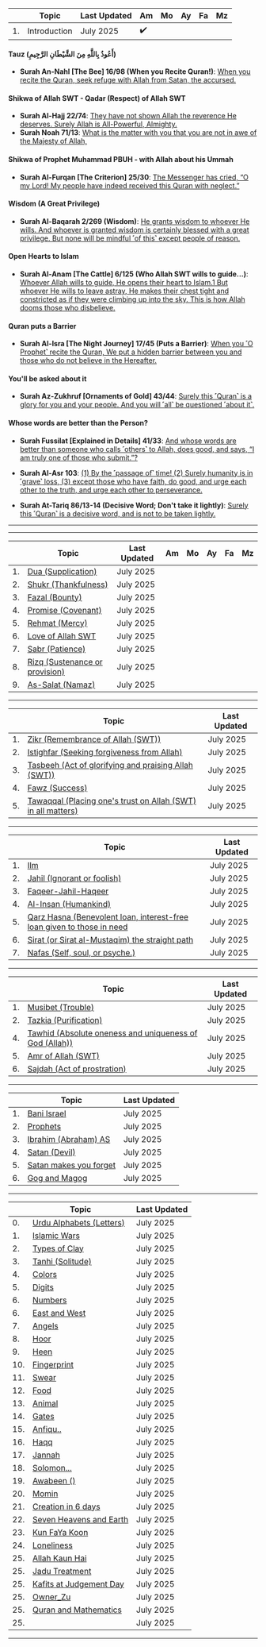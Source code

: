 |   | Topic | Last Updated | Am | Mo | Ay | Fa | Mz|
|---|---|---|--- | ---| ---| ---|--|
|1. | Introduction | July 2025 | :heavy_check_mark: |

#### Tauz (أَعُوذُ بِاللَّهِ مِنَ الشَّيْطَانِ الرَّجِيمِ)
* __Surah An-Nahl [The Bee] 16/98 (When you Recite Quran!)__: [When you recite the Quran, seek refuge with Allah from Satan, the accursed.](https://quranwbw.com/16/98)
  
#### Shikwa of Allah SWT - Qadar (Respect) of Allah SWT
* __Surah Al-Hajj 22/74__: [They have not shown Allah the reverence He deserves. Surely Allah is All-Powerful, Almighty.](https://quranwbw.com/22#74)
* __Surah Noah 71/13__: [What is the matter with you that you are not in awe of the Majesty of Allah,](https://quranwbw.com/71/13)
  
#### Shikwa of Prophet Muhammad PBUH - with Allah about his Ummah
* __Surah Al-Furqan [The Criterion] 25/30__: [The Messenger has cried, “O my Lord! My people have indeed received this Quran with neglect.”](https://quranwbw.com/25/30)

#### Wisdom (A Great Privilege)
* __Surah Al-Baqarah 2/269 (Wisdom)__: [He grants wisdom to whoever He wills. And whoever is granted wisdom is certainly blessed with a great privilege. But none will be mindful ˹of this˺ except people of reason.](https://quranwbw.com/2/269)

#### Open Hearts to Islam
* __Surah Al-Anam [The Cattle] 6/125 (Who Allah SWT wills to guide...)__: [Whoever Allah wills to guide, He opens their heart to Islam.1 But whoever He wills to leave astray, He makes their chest tight and constricted as if they were climbing up into the sky. This is how Allah dooms those who disbelieve.](https://quranwbw.com/6/125)

#### Quran puts a Barrier
* __Surah Al-Isra [The Night Journey] 17/45 (Puts a Barrier)__: [When you ˹O Prophet˺ recite the Quran, We put a hidden barrier between you and those who do not believe in the Hereafter.](https://quranwbw.com/17/45)

#### You'll be asked about it
* __Surah Az-Zukhruf [Ornaments of Gold] 43/44__: [Surely this ˹Quran˺ is a glory for you and your people. And you will ˹all˺ be questioned ˹about it˺.](https://quranwbw.com/43/44)

#### Whose words are better than the Person?
* __Surah Fussilat [Explained in Details] 41/33__: [And whose words are better than someone who calls ˹others˺ to Allah, does good, and says, “I am truly one of those who submit.”?](https://quranwbw.com/41/33-35)
* __Surah Al-Asr 103__: [(1) By the ˹passage of˺ time! (2) Surely humanity is in ˹grave˺ loss, (3) except those who have faith, do good, and urge each other to the truth, and urge each other to perseverance.](https://quranwbw.com/103)

* __Surah At-Tariq 86/13-14 (Decisive Word; Don't take it lightly)__: [Surely this ˹Quran˺ is a decisive word, and is not to be taken lightly.](https://quran.com/86/13-14)

***
***

|   | Topic | Last Updated | Am | Mo | Ay | Fa | Mz|
|---|---|---|--- | ---| ---| ---|--|
|1. | [Dua (Supplication)]() | July 2025 |  |
|2. | [Shukr (Thankfulness)](https://github.com/muarshad01/Quran_Topics/blob/main/Quran_Topics/thank_in_quran.md) | July 2025 |  |
|3. | [Fazal (Bounty)](https://github.com/muarshad01/Quran_Topics/blob/main/Quran_Topics/fazal.md)| July 2025 |
|4. | [Promise (Covenant)](https://github.com/muarshad01/Quran_Topics/blob/main/Quran_Topics/promise.md)| July 2025 |
|5. | [Rehmat (Mercy)](https://github.com/muarshad01/Quran_Topics/blob/main/Quran_Topics/Rehmat_Mercey.md) | July 2025|
|6. | [Love of Allah SWT](https://github.com/muarshad01/Quran_Topics/blob/main/Quran_Topics/allah_ki_mohabbat.md) | July 2025|
|7. | [ Sabr (Patience)](https://github.com/muarshad01/Quran_Topics/blob/main/Quran_Topics/sabr_patience.md)| July 2025 |
|8. | [Rizq (Sustenance or provision)](https://github.com/muarshad01/Quran_Topics/blob/main/Quran_Topics/rizq.md) | July 2025 |
|9. | [As-Salat (Namaz)](https://github.com/muarshad01/Quran_Topics/blob/main/Quran_Topics/namaaz_in_quran.md)| July 2025 |

***

|   | Topic                      | Last Updated               |
|---|---|---|
|1. | [Zikr (Remembrance of Allah (SWT))](https://github.com/muarshad01/Quran_Topics/blob/main/Quran_Topics/zikr_benefits.md) | July 2025| 
|2. | [Istighfar (Seeking forgiveness from Allah)](https://github.com/muarshad01/Quran_Topics/blob/main/Quran_Topics/Istighfar.md) | July 2025 |
|3. | [Tasbeeh (Act of glorifying and praising Allah (SWT))](https://github.com/muarshad01/Quran_Topics/blob/main/Quran_Topics/tasbeeh_in_quran.md) | July 2025 | 
|4. | [Fawz (Success)](https://github.com/muarshad01/Quran_Topics/blob/main/Quran_Topics/success.md)  | July 2025 |
|5. | [Tawaqqal (Placing one's trust on Allah (SWT) in all matters)](https://github.com/muarshad01/Quran_Topics/blob/main/Quran_Topics/tawaqqal.md) | July 2025 |

***

|   | Topic                      | Last Updated               |
|---|---|---|
|1. | [Ilm](https://github.com/muarshad01/Quran_Topics/blob/main/Quran_Topics/Ilm.md)| July 2025|
|2. | [Jahil (Ignorant or foolish)](https://github.com/muarshad01/Quran_Topics/blob/main/Quran_Topics/Jahil_Ignorant.md)  | July 2025 |
|3. | [Faqeer-Jahil-Haqeer](https://github.com/muarshad01/Quran_Topics/blob/main/Quran_Topics/faqeer-jahil-haqeer.md)| July 2025|
|4. | [Al-Insan (Humankind)](https://github.com/muarshad01/Quran_Topics/blob/main/Quran_Topics/insaan_in_quran.md) | July 2025 |
|5. | [Qarz Hasna (Benevolent loan, interest-free loan given to those in need](https://github.com/muarshad01/Quran_Topics/blob/main/Quran_Topics/qaraz_hasana.md) | July 2025 |
|6. | [Sirat (or Sirat al-Mustaqim) the straight path](https://github.com/muarshad01/Quran_Topics/blob/main/Quran_Topics/sirat.md) | July 2025 |
|7. | [Nafas (Self, soul, or psyche.)](https://github.com/muarshad01/Quran_Topics/blob/main/Quran_Topics/nafs.md) | July 2025 |

***

|   | Topic                      | Last Updated               |
|---|---|---|
|1. | [Musibet (Trouble)](https://github.com/muarshad01/Quran_Topics/blob/main/Quran_Topics/Trouble.md)| July 2025|
|2. | [Tazkia (Purification)](https://github.com/muarshad01/Quran_Topics/blob/main/Quran_Topics/tazkia.md) | July 2025|
|4. | [Tawhid (Absolute oneness and uniqueness of God (Allah))](https://github.com/muarshad01/Quran_Topics/blob/main/Quran_Topics/tauheed.md) | July 2025|
|5. | [Amr of Allah (SWT)](https://github.com/muarshad01/Quran_Topics/blob/main/Quran_Topics/amr_of_allah.md)| July 2025 |
|6. | [Sajdah (Act of prostration)](https://github.com/muarshad01/Quran_Topics/blob/main/Quran_Topics/sajdah.md) | July 2025 

***

|   | Topic                      | Last Updated               |
|---|---|---|
|1. | [Bani Israel](https://github.com/muarshad01/Quran_Topics/blob/main/Quran_Topics/bani_israel.md)| July 2025|
|2. | [Prophets](https://github.com/muarshad01/Quran_Topics/blob/main/Quran_Topics/prophets.md)| July 2025|
|3. | [Ibrahim (Abraham) AS](https://github.com/muarshad01/Quran_Topics/blob/main/Quran_Topics/Ibrahim_AS.md)| July 2025|
|4. | [Satan (Devil)](https://github.com/muarshad01/Quran_Topics/blob/main/Quran_Topics/Satan.md)| July 2025|
|5. | [Satan makes you forget](https://github.com/muarshad01/Quran_Topics/blob/main/Quran_Topics/Nasiya_forgot.md) | July 2025 |
|6. | [Gog and Magog](https://github.com/muarshad01/Quran_Topics/blob/main/Quran_Topics/Gog_Magog.md)| July 2025|

***

|   | Topic                      | Last Updated               |
|---|---|---|
|0. | [Urdu Alphabets (Letters)](https://github.com/muarshad01/YouTube_Videos/blob/main/different_scholars/mufti_muneer_ahmad_akhoon.md) | July 2025|
|1. | [Islamic Wars](https://github.com/muarshad01/Quran_Topics/blob/main/Quran_Topics/Islamic_Wars.md) | July 2025|
|2. | [Types of Clay](https://github.com/muarshad01/Quran_Topics/blob/main/Quran_Topics/teen_turab_salsal.md) | July 2025 |
|3. | [Tanhi (Solitude)](https://github.com/muarshad01/Quran_Topics/blob/main/Quran_Topics/Tanhi_Solitude.md)| July 2025|
|4. | [Colors](https://github.com/muarshad01/Quran_Topics/blob/main/Quran_Topics/colors_in_quran.md) | July 2025|
|5. | [Digits](https://github.com/muarshad01/Quran_Topics/blob/main/Quran_Topics/digits.md) | July 2025|
|6. | [Numbers](https://github.com/muarshad01/Quran_Topics/blob/main/Quran_Topics/gates_in_sky.md)|July 2025|
|6. | [East and West](https://github.com/muarshad01/Quran_Topics/blob/main/Quran_Topics/east_and_west.md) | July 2025|
|7. | [Angels](https://github.com/muarshad01/Quran_Topics/blob/main/Quran_Topics/angels_in_quran.com) | July 2025|
|8. | [Hoor](https://github.com/muarshad01/Quran_Topics/blob/main/Quran_Topics/hoor_in_quran.md) | July 2025|
|9. | [Heen](https://github.com/muarshad01/Quran_Topics/blob/main/Quran_Topics/heen_in_quran.md) | July 2025|
|10. | [Fingerprint](https://github.com/muarshad01/Quran_Topics/blob/main/Quran_Topics/fingerprint.md) | July 2025|
|11. | [Swear](https://github.com/muarshad01/Quran_Topics/blob/main/Quran_Topics/swear_in_quran.md) | July 2025|
|12. | [Food](https://github.com/muarshad01/Quran_Topics/blob/main/Quran_Topics/food_in_quran.md) | July 2025|
|13. | [Animal](https://github.com/muarshad01/Quran_Topics/blob/main/Quran_Topics/animals.md) | July 2025|
|14. | [Gates](https://github.com/muarshad01/Quran_Topics/blob/main/Quran_Topics/gates_in_sky.md) |July 2025|
|15. | [Anfiqu..]() |July 2025|
|16. | [Haqq]() |July 2025|
|17. | [Jannah]()  |July 2025|
|18. | [Solomon...](https://github.com/muarshad01/Quran_Topics/blob/main/Quran_Topics/solomon.md)  |July 2025|
|19. | [Awabeen ()](https://github.com/muarshad01/Quran_Topics/blob/main/Quran_Topics/awabeen.md)  |July 2025|
|20. | [Momin](https://github.com/muarshad01/Quran_Topics/blob/main/Quran_Topics/momin.md)  |July 2025|
|21. | [Creation in 6 days](https://github.com/muarshad01/Quran_Topics/blob/main/Quran_Topics/creation_6_days.md) | July 2025|
|22. | [Seven Heavens and Earth](https://github.com/muarshad01/Quran_Topics/blob/main/Quran_Topics/seven_heavens_and_earth.md) | July 2025|
|23. | [Kun FaYa Koon](https://github.com/muarshad01/Quran_Topics/blob/main/Quran_Topics/kun_faya_kun.md) | July 2025|
|24. | [Loneliness](https://github.com/muarshad01/Quran_Topics/blob/main/Quran_Topics/loneliness.md) | July 2025|
|25.| [Allah Kaun Hai](https://github.com/muarshad01/Quran_Topics/blob/main/Quran_Topics/allah-koon-hai.md) | July 2025|
|25.| [Jadu Treatment](https://github.com/muarshad01/Quran_Topics/blob/main/Quran_Topics/jadu_treatment.md) | July 2025|
|25.| [Kafits at Judgement Day](https://github.com/muarshad01/Quran_Topics/blob/main/Quran_Topics/kafirs-at-judgement-day.md) | July 2025|
|25.| [Owner_Zu](https://github.com/muarshad01/Quran_Topics/blob/main/Quran_Topics/owner_zu.md) | July 2025|
|25.| [Quran and Mathematics](https://github.com/muarshad01/Quran_Topics/blob/main/Quran_Topics/quran_and_mathematics.md) | July 2025|
|25.| []() | July 2025|
***
